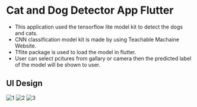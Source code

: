 # Cat and Dog Detector App Flutter

- This application used the tensorflow lite model kit to detect the dogs and cats. 
- CNN classification model kit is made by using Teachable Machaine Website.
- Tflite package is used to load the model in flutter.
- User can select pcitures from gallary or camera then the predicted label of the model will be shown to user.

## UI Design 

![1](https://github.com/offfahad/cat-vs-dog-detector-app-flutter/assets/19569802/e55e14dc-a800-4c7e-9b9a-f897809c2b1f)
![2](https://github.com/offfahad/cat-vs-dog-detector-app-flutter/assets/19569802/2fb0c35b-7f0a-4bd4-ba95-6110a7f1c68d)
![3](https://github.com/offfahad/cat-vs-dog-detector-app-flutter/assets/19569802/b792f9cf-6303-4a03-9b09-afd3345b15eb)
